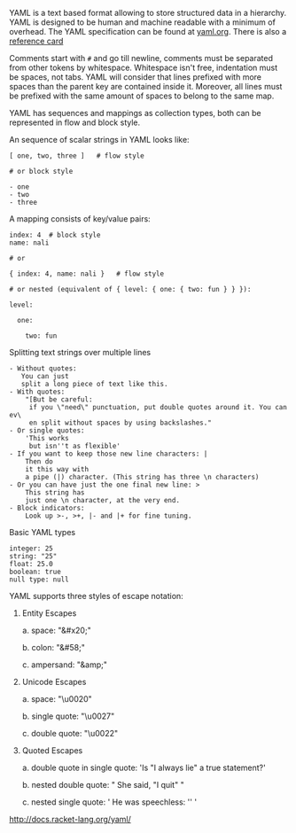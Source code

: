 YAML is a text based format allowing to store structured data in a hierarchy. YAML is designed to be human and machine readable with a minimum of overhead. The YAML specification can be found at [yaml.org](http://yaml.org/spec/1.2/spec.html). There is also a [reference card](http://www.yaml.org/refcard.html)

Comments start with `#` and go till newline, comments must be separated from other tokens by whitespace. Whitespace isn't free, indentation must be spaces, not tabs. YAML will consider that lines prefixed with more spaces than the parent key are contained inside it. Moreover, all lines must be prefixed with the same amount of spaces to belong to the same map.

YAML has sequences and mappings as collection types, both can be represented in flow and block style.

An sequence of scalar strings in YAML looks like:

    [ one, two, three ]   # flow style

    # or block style

    - one
    - two
    - three
    
A mapping consists of key/value pairs:

    index: 4  # block style
    name: nali

    # or 

    { index: 4, name: nali }   # flow style

    # or nested (equivalent of { level: { one: { two: fun } } }):

    level:

      one:

        two: fun




Splitting text strings over multiple lines
```
- Without quotes:
   You can just
   split a long piece of text like this.
- With quotes:
    "[But be careful:
     if you \"need\" punctuation, put double quotes around it. You can ev\
     en split without spaces by using backslashes."
- Or single quotes:
    'This works
     but isn''t as flexible'
- If you want to keep those new line characters: | 
    Then do
    it this way with 
    a pipe (|) character. (This string has three \n characters)
- Or you can have just the one final new line: >
    This string has
    just one \n character, at the very end.
- Block indicators:
    Look up >-, >+, |- and |+ for fine tuning.
```

Basic YAML types

    integer: 25
    string: "25"
    float: 25.0
    boolean: true
    null type: null

YAML supports three styles of escape notation:

1. Entity Escapes 

   a. space: "&amp;#x20;"

   b. colon: "&amp;#58;"

   c. ampersand: "&amp;amp;"

2. Unicode Escapes

   a. space: "\u0020"

   b. single quote: "\u0027"

   c. double quote: "\u0022"

3. Quoted Escapes

   a. double quote in single quote: 'Is "I always lie" a true statement?'

   b. nested double quote: " She said, \"I quit\" "

   c. nested single quote: ' He was speechless: '' '


http://docs.racket-lang.org/yaml/